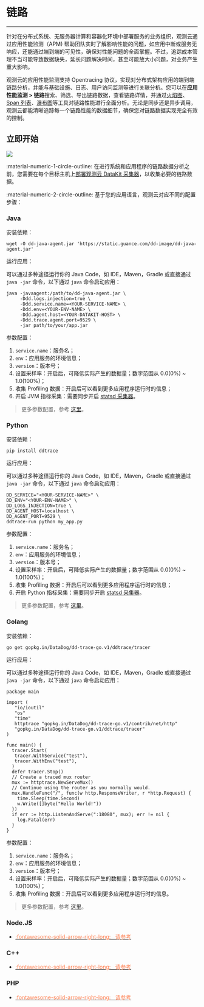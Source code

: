 # 链路
---

针对在分布式系统、无服务器计算和容器化环境中部署服务的业务组织，观测云通过应用性能监测（APM) 帮助团队实时了解影响性能的问题，如应用中断或服务无响应，还能通过端到端的可见性，确保对性能问题的全面掌握。不过，追踪成本管理不当可能导致数据缺失，延长问题解决时间，甚至可能放大小问题，对业务产生重大影响。

观测云的应用性能监测支持 Opentracing 协议，实现对分布式架构应用的端到端链路分析，并能与基础设施、日志、用户访问监测等进行关联分析。您可以在**应用性能监测 > 链路**搜索、筛选、导出链路数据，查看链路详情，并通过[火焰图](./explorer-analysis.md#flame)、[Span 列表](./explorer-analysis.md#span)、[瀑布图](./explorer-analysis.md#waterfall)等工具对链路性能进行全面分析。无论是同步还是异步调用，观测云都能清晰追踪每一个链路性能的数据细节，确保您对链路数据实现完全有效的控制。

## 立即开始

![](../img/explorer-config.png)

:material-numeric-1-circle-outline: 在进行系统和应用程序的链路数据分析之前，您需要在每个目标主机上[部署观测云 DataKit 采集器](../../datakit/datakit-install.md)，以收集必要的链路数据。

:material-numeric-2-circle-outline: 基于您的应用语言，观测云对应不同的配置步骤：

### Java

安装依赖：

```
wget -O dd-java-agent.jar 'https://static.guance.com/dd-image/dd-java-agent.jar'
```

运行应用：

可以通过多种途径运行你的 Java Code，如 IDE，Maven，Gradle 或直接通过 `java -jar` 命令，以下通过 `java` 命令启动应用：

```
java -javaagent:/path/to/dd-java-agent.jar \ 
     -Ddd.logs.injection=true \ 
     -Ddd.service.name=<YOUR-SERVICE-NAME> \
     -Ddd.env=<YOUR-ENV-NAME> \
     -Ddd.agent.host=<YOUR-DATAKIT-HOST> \ 
     -Ddd.trace.agent.port=9529 \ 
     -jar path/to/your/app.jar
```

参数配置：

1. `service.name`：服务名；
2. `env`：应用服务的环境信息；
3. `version`：版本号；
4. 设置采样率：开启后，可降低实际产生的数据量；数字范围从 0.0(0%) ~ 1.0(100%)；
5. 收集 Profiling 数据：开启后可以看到更多应用程序运行时的信息；
6. 开启 JVM 指标采集：需要同步开启 [statsd 采集器](../../integrations/statsd.md)。

> 更多参数配置，参考 [这里](../../integrations/ddtrace-java.md#start-options)。

### Python

安装依赖：

```
pip install ddtrace
```

运行应用：

可以通过多种途径运行你的 Java Code，如 IDE，Maven，Gradle 或直接通过 `java -jar` 命令，以下通过 `java` 命令启动应用：

```
DD_SERVICE="<YOUR-SERVICE-NAME>" \
DD_ENV="<YOUR-ENV-NAME>" \
DD_LOGS_INJECTION=true \ 
DD_AGENT_HOST=localhost \ 
DD_AGENT_PORT=9529 \ 
ddtrace-run python my_app.py
```

参数配置：

1. `service.name`：服务名；
2. `env`：应用服务的环境信息；
3. `version`：版本号；
4. 设置采样率：开启后，可降低实际产生的数据量；数字范围从 0.0(0%) ~ 1.0(100%)；
5. 收集 Profiling 数据：开启后可以看到更多应用程序运行时的信息；
6. 开启 Python 指标采集：需要同步开启 [statsd 采集器](../../integrations/statsd.md)。

> 更多参数配置，参考 [这里](../../integrations/ddtrace-java.md#start-options)。

### Golang

安装依赖：

```
go get gopkg.in/DataDog/dd-trace-go.v1/ddtrace/tracer
```

运行应用：

可以通过多种途径运行你的 Java Code，如 IDE，Maven，Gradle 或直接通过 `java -jar` 命令，以下通过 `java` 命令启动应用：

```
package main 

import ( 
   "io/ioutil" 
   "os" 
   "time" 
   httptrace "gopkg.in/DataDog/dd-trace-go.v1/contrib/net/http" 
   "gopkg.in/DataDog/dd-trace-go.v1/ddtrace/tracer" 
) 

func main() { 
  tracer.Start( 
   tracer.WithService("test"),
   tracer.WithEnv("test"),
  ) 
  defer tracer.Stop() 
  // Create a traced mux router
  mux := httptrace.NewServeMux()
  // Continue using the router as you normally would.
  mux.HandleFunc("/", func(w http.ResponseWriter, r *http.Request) {
    time.Sleep(time.Second)
    w.Write([]byte("Hello World!"))
  })
  if err := http.ListenAndServe(":18080", mux); err != nil {
    log.Fatal(err)
  }
}
```

参数配置：

1. `service.name`：服务名；
2. `env`：应用服务的环境信息；
3. `version`：版本号；
4. 设置采样率：开启后，可降低实际产生的数据量；数字范围从 0.0(0%) ~ 1.0(100%)；
5. 收集 Profiling 数据：开启后可以看到更多应用程序运行时的信息。

> 更多参数配置，参考 [这里](../../integrations/ddtrace-java.md#start-options)。

### Node.JS

<div class="grid cards" markdown>

- [<font color="coral"> :fontawesome-solid-arrow-right-long: &nbsp; 请参考</font>](../../integrations/ddtrace-nodejs.md)

</div>

### C++

<div class="grid cards" markdown>

- [<font color="coral"> :fontawesome-solid-arrow-right-long: &nbsp; 请参考</font>](../../integrations/ddtrace-cpp.md)

</div>

### PHP

<div class="grid cards" markdown>

- [<font color="coral"> :fontawesome-solid-arrow-right-long: &nbsp; 请参考</font>](../../integrations/ddtrace-php.md)

</div>

